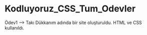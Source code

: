 # Kodluyoruz_CSS_Tum_Odevler
Ödev1 --> Takı Dükkanım adında bir site oluşturuldu. HTML ve CSS kullanıldı.
